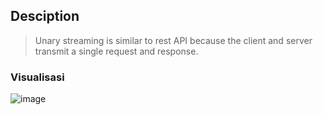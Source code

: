 ## Desciption
>Unary streaming is similar to rest API because the client and server transmit a single request and response.

### Visualisasi
![image](https://github.com/user-attachments/assets/05147ed6-d0bd-4300-b605-dc86f8b24d20)
